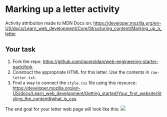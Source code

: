 # Marking up a letter activity

Activity attribution made to MDN Docs on: https://developer.mozilla.org/en-US/docs/Learn_web_development/Core/Structuring_content/Marking_up_a_letter

## Your task

1. Fork the repo: https://github.com/jaceroldan/web-engineering-starter-pack/fork
2. Construct the appropriate HTML for this letter. Use the contents in `raw-letter.txt`.
3. Find a way to connect the `style.css` file using this resource: https://developer.mozilla.org/en-US/docs/Learn_web_development/Getting_started/Your_first_website/Styling_the_content#what_is_css. 

The end goal for your letter web page will look like this:
![](https://developer.mozilla.org/en-US/docs/Learn_web_development/Core/Structuring_content/Marking_up_a_letter/letter-update.png)